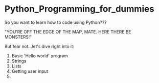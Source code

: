 # Python_Programming_for_dummies
So you want to learn how to code using Python???

"YOU'RE OFF THE EDGE OF THE MAP, MATE. HERE THERE BE MONSTERS!"

But fear not...let's dive right into it:

1. Basic 'Hello world' program
2. Strings
3. Lists
4. Getting user input
5. 
